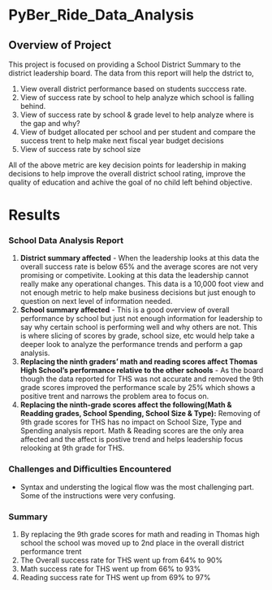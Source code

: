 # PyBer_Ride_Data_Analysis
## Overview of Project
This project is focused on providing a School District Summary to the district leadership board. The data from this report will help the dstrict to,

1. View overall district performance based on students succcess rate. 
2. View of success rate by school to help analyze which school is falling behind.
3. View of success rate by school & grade level to help analyze where is the gap and why? 
4. View of budget allocated per school and per student and compare the success trent to help make next fiscal year budget decisions
5. View of success rate by school size 

All of the above metric are key decision points for leadership in making decisions to help improve the overall district school rating, improve the quality of education and achive the goal of no child left behind objective.
  


# Results
### School Data Analysis Report
1.  **District summary affected** - When the leadership looks at this data the overall success rate is below 65% and the average scores are not very promising or competivite. Looking at this data the leadership cannot really make any operational changes. This data is a 10,000 foot view and not enough metric to help make business decisions but just enough to question on next level of information needed.
2.  **School summary affected** - This is a good overview of overall performance by school but just not enough information for leadership to say why certain school is performing well and why others are not. This is where slicing of scores by grade, school size, etc would help take a deeper look to analyze the performance trends and perform a gap analysis.
3.  **Replacing the ninth graders’ math and reading scores affect Thomas High School’s performance relative to the other schools** - As the board though the data reported for THS was not accurate and removed the 9th grade scores improved the performance scale by 25% which shows a positive trent and narrows the problem area to focus on.
4.  **Replacing the ninth-grade scores affect the following(Math & Readding grades, School Spending, School Size & Type):** Removing of 9th grade scores for THS has no impact on School Size, Type and Spending analysis report. Math & Reading scores are the only area affected and the affect is postive trend and helps leadership focus relooking at 9th grade for THS.

                                                                                                                                                                     
### Challenges and Difficulties Encountered
* Syntax and understing the logical flow was the most challenging part. Some of the instructions were very confusing.

### Summary
1. By replacing the 9th grade scores for math and reading in Thomas high school the school was moved up to 2nd place in the overall district performance trent
2. The Overall success rate for THS went up from 64% to 90%
3. Math success rate for THS went up from 66% to 93%
4. Reading success rate for THS went up from 69% to 97%
